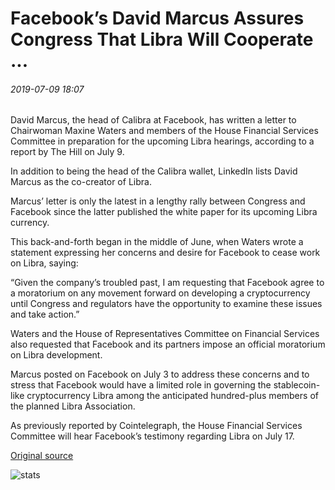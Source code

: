 # Facebook’s David Marcus Assures Congress That Libra Will Cooperate ...

###### 2019-07-09 18:07

David Marcus, the head of Calibra at Facebook, has written a letter to Chairwoman Maxine Waters and members of the House Financial Services Committee in preparation for the upcoming Libra hearings, according to a report by The Hill on July 9.

In addition to being the head of the Calibra wallet, LinkedIn lists David Marcus as the co-creator of Libra.

Marcus’ letter is only the latest in a lengthy rally between Congress and Facebook since the latter published the white paper for its upcoming Libra currency.

This back-and-forth began in the middle of June, when Waters wrote a statement expressing her concerns and desire for Facebook to cease work on Libra, saying:

“Given the company’s troubled past, I am requesting that Facebook agree to a moratorium on any movement forward on developing a cryptocurrency until Congress and regulators have the opportunity to examine these issues and take action.”

Waters and the House of Representatives Committee on Financial Services also requested that Facebook and its partners impose an official moratorium on Libra development.

Marcus posted on Facebook on July 3 to address these concerns and to stress that Facebook would have a limited role in governing the stablecoin-like cryptocurrency Libra among the anticipated hundred-plus members of the planned Libra Association.

As previously reported by Cointelegraph, the House Financial Services Committee will hear Facebook’s testimony regarding Libra on July 17.

[Original source](https://cointelegraph.com/news/facebooks-david-marcus-assures-congress-that-libra-will-cooperate)

![stats](https://c.statcounter.com/11760860/0/a89fa40b/1/ "stats")